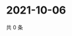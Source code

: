 # 2021-10-06

共 0 条

<!-- BEGIN WEIBO -->
<!-- 最后更新时间 Wed Oct 06 2021 08:41:07 GMT+0800 (China Standard Time) -->

<!-- END WEIBO -->

